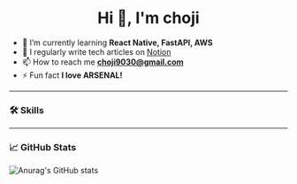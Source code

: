 <h1 align="center">Hi 👋, I'm choji</h1>

- 🌱 I’m currently learning **React Native, FastAPI, AWS**
- 📝 I regularly write tech articles on [Notion](https://www.notion.so/yourpage)
- 📫 How to reach me **choji9030@gmail.com**
- ⚡ Fun fact **I love ARSENAL!**

---

### 🛠️ Skills

---

### 📈 GitHub Stats
![Anurag's GitHub stats](https://github-readme-stats.vercel.app/api?username=INJAE0818&show_icons=true&theme=radical)
